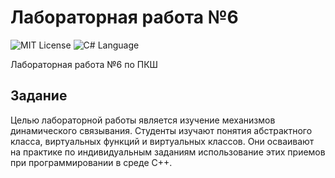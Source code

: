 # Лабораторная работа №6
<img src="http://img.shields.io/badge/license-MIT-brightgreen.svg" alt="MIT License"> <img src="https://img.shields.io/badge/language-C%2B%2B-green.svg" alt="C# Language">

Лабораторная работа №6 по ПКШ

## Задание

Целью лабораторной работы является изучение механизмов динамического связывания. Студенты изучают понятия абстрактного класса, виртуальных функций и виртуальных классов. Они осваивают на практике по индивидуальным заданиям использование этих приемов при программировании в среде С++.
